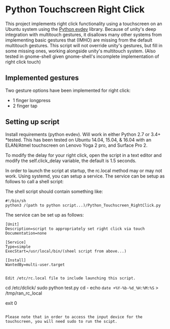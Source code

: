 Python Touchscreen Right Click
======================

This project implements right click functionality using a touchscreen on an Ubuntu system using the [Python evdev](https://github.com/gvalkov/python-evdev) library.  Because of unity's deep integration with multitouch gestures, it disallows many other systems from implementing basic gestures that (IMHO) are missing from the default multitouch gestures.  This script will not override unity's gestures, but fill in some missing ones, working alongside unity's multitouch system. (Also tested in gnome-shell given gnome-shell's incomplete implementation of right click touch)


Implemented gestures
-----------------------

Two gesture options have been implemented for right click:

* 1 finger longpress
* 2 finger tap

Setting up script
---------------------

Install requirements (python evdev).  Will work in either Python 2.7 or 3.4+ *tested.
This has been tested on Ubuntu 14.04, 15.04, & 16.04 with an ELAN/Atmel touchscreen on Lenovo Yoga 2 pro, and Surface Pro 2.

To modify the delay for your right click, open the script in a text editor and modify the self.click_delay variable, the default is 1.5 seconds.

In order to launch the script at startup, the rc.local method may or may not work.  Using systemd, you can setup a service.  The service can be setup as follows to call a shell script:

The shell script should contain something like:
```
#!/bin/sh
python3 /(path to python script...)/Python_Touchscreen_RightClick.py
```

The service can be set up as follows:
```
[Unit]
Description=script to appropriately set right click via touch
Documentation=none

[Service]
Type=simple
ExecStart=/usr/local/bin/(sheel script from above...)

[Install]
WantedBy=multi-user.target


Edit /etc/rc.local file to include launching this script.

```
cd /etc/dclick/
sudo python test.py
cd -
echo `date +%Y-%b-%d_%H:%M:%S` > /tmp/ran_rc_local

exit 0

```

Please note that in order to access the input device for the touchscreen, you will need sudo to run the scipt.
